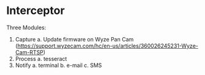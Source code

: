 # Interceptor

Three Modules:
1. Capture
  a. Update firmware on Wyze Pan Cam
   (https://support.wyzecam.com/hc/en-us/articles/360026245231-Wyze-Cam-RTSP)
2. Process
  a. tesseract
3. Notify
  a. terminal
  b. e-mail
  c. SMS
